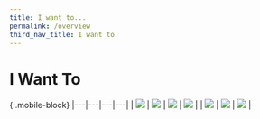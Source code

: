 ```yaml
---
title: I want to...
permalink: /overview
third_nav_title: I want to
---
```


# I Want To

{:.mobile-block}
|---|---|---|---|
| [![](/images/1-financially-stable.png)](/financially-stable/) | [![](/images/2-get-employed.png)](/get-employed) | [![](/images/3-get-support.png)](/get-support) |  [![](/images/4-get-married.png)](/get-married) |
| [![](/images/5-have-a-baby.png)](/have-a-baby) | [![](/images/6-move-house.png)](/move-house) | [![](images/7.-stay-healthy.png)](/stay-healthy/) |

